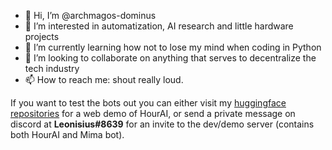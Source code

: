- 👋 Hi, I’m @archmagos-dominus
- 👀 I’m interested in automatization, AI research and little hardware projects
- 🌱 I’m currently learning how not to lose my mind when coding in Python
- 💞️ I’m looking to collaborate on anything that serves to decentralize the tech industry
- 📫 How to reach me: shout really loud.

If you want to test the bots out you can either visit my [huggingface repositories](https://huggingface.co/archmagos) for a web demo of HourAI, or send a private message on discord at **Leonisius#8639** for an invite to the dev/demo server (contains both HourAI and Mima bot).
<!---
archmagos-dominus/archmagos-dominus is a ✨ special ✨ repository because its `README.md` (this file) appears on your GitHub profile.
You can click the Preview link to take a look at your changes.
--->
